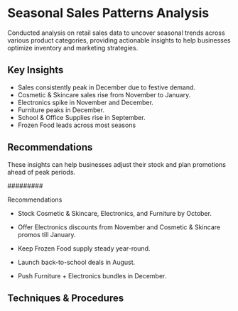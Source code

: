 # Seasonal Sales Patterns Analysis
Conducted analysis on retail sales data to uncover seasonal trends across various product categories, providing actionable insights to help businesses optimize inventory and marketing strategies.

## Key Insights
- Sales consistently peak in December due to festive demand.
- Cosmetic & Skincare sales rise from November to January.
- Electronics spike in November and December.
- Furniture peaks in December.
- School & Office Supplies rise in September.
- Frozen Food leads across most seasons 




## Recommendations
These insights can help businesses adjust their stock and plan promotions ahead of peak periods.


#########

Recommendations
 
 
- Stock Cosmetic & Skincare, Electronics, and Furniture by October.
 
- Offer Electronics discounts from November and Cosmetic & Skincare promos till January.
 
- Keep Frozen Food supply steady year-round.
 
- Launch back-to-school deals in August.
 
- Push Furniture + Electronics bundles in December.



## Techniques & Procedures
